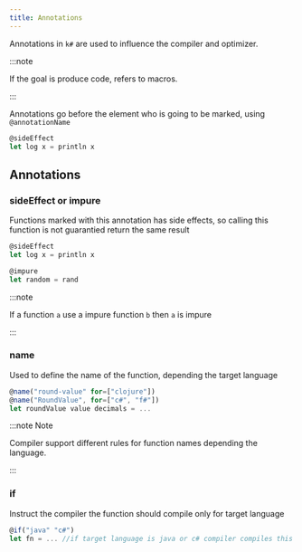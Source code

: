 ```yaml
---
title: Annotations
---
```


Annotations in `k#` are used to influence the compiler and optimizer.

:::note

If the goal is produce code, refers to macros.

:::

Annotations go before the element who is going to be marked, using `@annotationName`

```typescript
@sideEffect
let log x = println x 
```

## Annotations

### sideEffect or impure

Functions marked with this annotation has side effects, so calling this function is not guarantied return the same result

```typescript
@sideEffect
let log x = println x

@impure
let random = rand
```
:::note

If a function `a` use a impure function `b` then `a` is impure

:::

### name

Used to define the name of the function, depending the target language

```typescript
@name("round-value" for=["clojure"])
@name("RoundValue", for=["c#", "f#"])
let roundValue value decimals = ... 
```

:::note Note

Compiler support different rules for function names depending the language. 

:::

### if

Instruct the compiler the function should compile only for target language

```typescript
@if("java" "c#")
let fn = ... //if target language is java or c# compiler compiles this function
```
